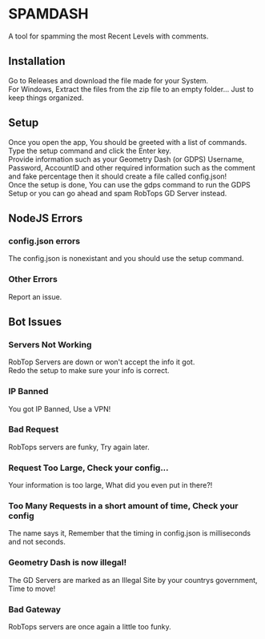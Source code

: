 # SPAMDASH
A tool for spamming the most Recent Levels with comments.  
  
## Installation
Go to Releases and download the file made for your System.  
For Windows, Extract the files from the zip file to an empty folder... Just to keep things organized.  
  
## Setup
Once you open the app, You should be greeted with a list of commands.  
Type the setup command and click the Enter key.  
Provide information such as your Geometry Dash (or GDPS) Username, Password, AccountID and other required information such as the comment and fake percentage then it should create a file called config.json!  
Once the setup is done, You can use the gdps command to run the GDPS Setup or you can go ahead and spam RobTops GD Server instead.  

## NodeJS Errors
### config.json errors
The config.json is nonexistant and you should use the setup command.  
### Other Errors
Report an issue.  
  
## Bot Issues
### Servers Not Working
RobTop Servers are down or won't accept the info it got.  
Redo the setup to make sure your info is correct.  
### IP Banned
You got IP Banned, Use a VPN!  
### Bad Request
RobTops servers are funky, Try again later.  
### Request Too Large, Check your config...
Your information is too large, What did you even put in there?!  
### Too Many Requests in a short amount of time, Check your config
The name says it, Remember that the timing in config.json is milliseconds and not seconds.  
### Geometry Dash is now illegal!
The GD Servers are marked as an Illegal Site by your countrys government, Time to move!  
### Bad Gateway
RobTops servers are once again a little too funky.  
